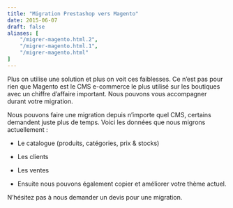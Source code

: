 ```yaml
---
title: "Migration Prestashop vers Magento"
date: 2015-06-07
draft: false
aliases: [
    "/migrer-magento.html.2",
    "/migrer-magento.html.1",
    "/migrer-magento.html"
]
---
```

Plus on utilise une solution et plus on voit ces faiblesses. Ce n’est pas pour rien que Magento est le CMS e-commerce le plus utilisé sur les boutiques avec un chiffre d’affaire important. Nous pouvons vous accompagner durant votre migration.

Nous pouvons faire une migration depuis n’importe quel CMS, certains demandent juste plus de temps. Voici les données que nous migrons actuellement :

- Le catalogue (produits, catégories, prix & stocks)

- Les clients

- Les ventes

- Ensuite nous pouvons également copier et améliorer votre thème actuel.

N’hésitez pas à nous demander un devis pour une migration.